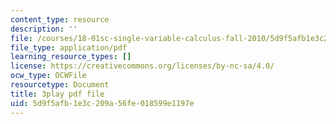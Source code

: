 ```yaml
---
content_type: resource
description: ''
file: /courses/18-01sc-single-variable-calculus-fall-2010/5d9f5afb1e3c209a56fe018599e1197e_TpWQlKHPyJ4.pdf
file_type: application/pdf
learning_resource_types: []
license: https://creativecommons.org/licenses/by-nc-sa/4.0/
ocw_type: OCWFile
resourcetype: Document
title: 3play pdf file
uid: 5d9f5afb-1e3c-209a-56fe-018599e1197e
---
```

